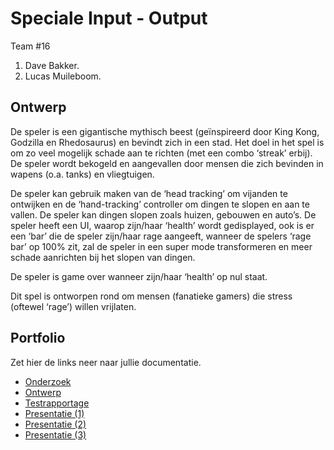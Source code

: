 # Speciale Input - Output

Team #16
1. Dave Bakker.
2. Lucas Muileboom.

## Ontwerp

De speler is een gigantische mythisch beest (geïnspireerd door King Kong, Godzilla en Rhedosaurus) en bevindt zich in een stad.
Het doel in het spel is om zo veel mogelijk schade aan te richten (met een combo ‘streak’ erbij).
De speler wordt bekogeld en aangevallen door mensen die zich bevinden in wapens (o.a. tanks) en vliegtuigen.

De speler kan gebruik maken van de ‘head tracking’ om vijanden te ontwijken en de ‘hand-tracking’ controller om dingen te slopen en aan te vallen.
De speler kan dingen slopen zoals huizen, gebouwen en auto’s.
De speler heeft een UI, waarop zijn/haar ‘health’ wordt gedisplayed, ook is er een ‘bar’ die de speler zijn/haar rage aangeeft, wanneer de spelers ‘rage bar’ op 100% zit, zal de speler in een super mode transformeren en meer schade aanrichten bij het slopen van dingen.

De speler is game over wanneer zijn/haar ‘health’ op nul staat.

Dit spel is ontworpen rond om mensen (fanatieke gamers) die stress (oftewel ‘rage’) willen vrijlaten.


## Portfolio
Zet hier de links neer naar jullie documentatie.

* [Onderzoek]()
* [Ontwerp]()
* [Testrapportage]()
* [Presentatie (1)](https://docs.google.com/presentation/d/12kriEEaEeGfDMLemg5DdcjpAhFhXVgBIlIXp4My1KNA/edit?usp=sharing)
* [Presentatie (2)]()
* [Presentatie (3)]()
